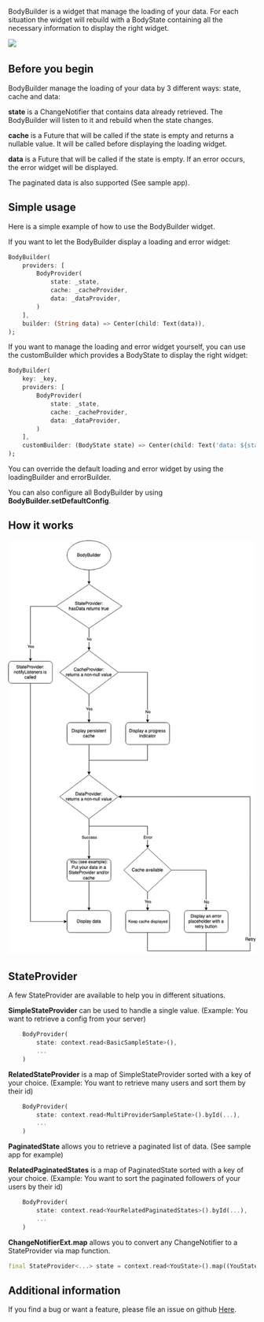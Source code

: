 BodyBuilder is a widget that manage the loading of your data. For each situation the widget will rebuild with a BodyState containing all the necessary information to display the right widget.

<img src="https://raw.githubusercontent.com/jeromecaudoux/body_builder/main/files/sample.gif" width="300" />

## Before you begin

BodyBuilder manage the loading of your data by 3 different ways: state, cache and data:

**state** is a ChangeNotifier that contains data already retrieved. The BodyBuilder will listen to it and rebuild when the state changes.

**cache** is a Future that will be called if the state is empty and returns a nullable value. It will be called before displaying the loading widget.

**data** is a Future that will be called if the state is empty. If an error occurs, the error widget will be displayed.

The paginated data is also supported (See sample app).

## Simple usage

Here is a simple example of how to use the BodyBuilder widget.

If you want to let the BodyBuilder display a loading and error widget:
```dart
BodyBuilder(
    providers: [
        BodyProvider(
            state: _state,
            cache: _cacheProvider,
            data: _dataProvider,
        )
    ],
    builder: (String data) => Center(child: Text(data)),
);
```

If you want to manage the loading and error widget yourself, you can use the customBuilder which provides a BodyState to display the right widget:
```dart
BodyBuilder(
    key: _key,
    providers: [
        BodyProvider(
            state: _state,
            cache: _cacheProvider,
            data: _dataProvider,
        )
    ],
    customBuilder: (BodyState state) => Center(child: Text('data: ${state.data} (isCache: ${state.isCache}), error: ${state.error}, loading: ${state.loading}')),
);
```

You can override the default loading and error widget by using the loadingBuilder and errorBuilder.

You can also configure all BodyBuilder by using **BodyBuilder.setDefaultConfig**.

## How it works

<img src="https://raw.githubusercontent.com/jeromecaudoux/body_builder/main/files/diagram.jpg" width="600" />

## StateProvider

A few StateProvider are available to help you in different situations.

**SimpleStateProvider** can be used to handle a single value. (Example: You want to retrieve a config from your server)
```dart 
    BodyProvider(
        state: context.read<BasicSampleState>(),
        ...
    )
```

**RelatedStateProvider** is a map of SimpleStateProvider sorted with a key of your choice. (Example: You want to retrieve many users and sort them by their id)
```dart 
    BodyProvider(
        state: context.read<MultiProviderSampleState>().byId(...),
        ...
    )
```

**PaginatedState** allows you to retrieve a paginated list of data. (See sample app for example)

**RelatedPaginatedStates** is a map of PaginatedState sorted with a key of your choice. (Example: You want to sort the paginated followers of your users by their id)
```dart 
    BodyProvider(
        state: context.read<YourRelatedPaginatedStates>().byId(...),
        ...
    )
```

**ChangeNotifierExt.map** allows you to convert any ChangeNotifier to a StateProvider via map function.

```dart 
final StateProvider<...> state = context.read<YouState>().map((YouState state) => state.someValue);
```

## Additional information

If you find a bug or want a feature, please file an issue on github <a href="https://github.com/jeromecaudoux/body_builder/issues">Here</a>.

